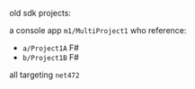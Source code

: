 old sdk projects:

a console app `m1/MultiProject1` who reference:

- `a/Project1A` F#
- `b/Project1B` F#

all targeting `net472`
